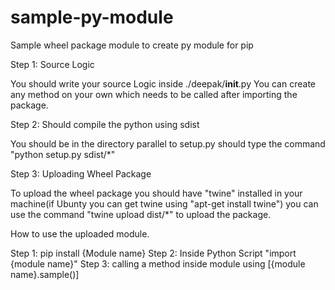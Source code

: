 # sample-py-module
Sample wheel package module to create py module for pip

Step 1: Source Logic

You should write your source Logic inside ./deepak/__init__.py 
You can create any method on your own which needs to be called after importing the package.

Step 2: Should compile the python using sdist

You should be in the directory parallel to setup.py
should type the command "python setup.py sdist/*"

Step 3: Uploading Wheel Package

To upload the wheel package you should have "twine" installed in your machine(if Ubunty you can get twine using "apt-get install twine") 
you can use the command "twine upload dist/*" to upload the package.

How to use the uploaded module.

Step 1: pip install {Module name}
Step 2: Inside Python Script "import {module name}"
Step 3: calling a method inside module using [{module name}.sample()]
